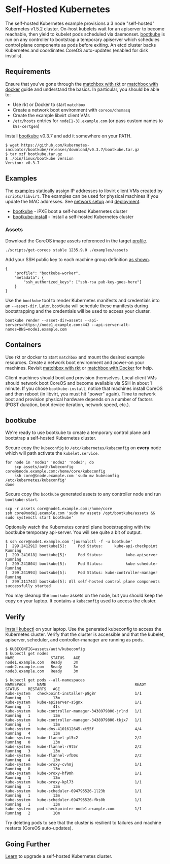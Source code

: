 
# Self-Hosted Kubernetes

The self-hosted Kubernetes example provisions a 3 node "self-hosted" Kubernetes v1.5.2 cluster. On-host kubelets wait for an apiserver to become reachable, then yield to kubelet pods scheduled via daemonset. [bootkube](https://github.com/kubernetes-incubator/bootkube) is run on any controller to bootstrap a temporary apiserver which schedules control plane components as pods before exiting. An etcd cluster backs Kubernetes and coordinates CoreOS auto-updates (enabled for disk installs).

## Requirements

Ensure that you've gone through the [matchbox with rkt](getting-started-rkt.md) or [matchbox with docker](getting-started-docker.md) guide and understand the basics. In particular, you should be able to:

* Use rkt or Docker to start `matchbox`
* Create a network boot environment with `coreos/dnsmasq`
* Create the example libvirt client VMs
* `/etc/hosts` entries for `node[1-3].example.com` (or pass custom names to `k8s-certgen`)

Install [bootkube](https://github.com/kubernetes-incubator/bootkube/releases) v0.3.7 and add it somewhere on your PATH.

    $ wget https://github.com/kubernetes-incubator/bootkube/releases/download/v0.3.7/bootkube.tar.gz
    $ tar xzf bootkube.tar.gz
    $ ./bin/linux/bootkube version
    Version: v0.3.7

## Examples

The [examples](../examples) statically assign IP addresses to libvirt client VMs created by `scripts/libvirt`. The examples can be used for physical machines if you update the MAC addresses. See [network setup](network-setup.md) and [deployment](deployment.md).

* [bootkube](../examples/groups/bootkube) - iPXE boot a self-hosted Kubernetes cluster
* [bootkube-install](../examples/groups/bootkube-install) - Install a self-hosted Kubernetes cluster

### Assets

Download the CoreOS image assets referenced in the target [profile](../examples/profiles).

    ./scripts/get-coreos stable 1235.9.0 ./examples/assets

Add your SSH public key to each machine group definition [as shown](../examples/README.md#ssh-keys).

    {
        "profile": "bootkube-worker",
        "metadata": {
            "ssh_authorized_keys": ["ssh-rsa pub-key-goes-here"]
        }
    }

Use the `bootkube` tool to render Kubernetes manifests and credentials into an `--asset-dir`. Later, `bootkube` will schedule these manifests during bootstrapping and the credentials will be used to access your cluster.

    bootkube render --asset-dir=assets --api-servers=https://node1.example.com:443 --api-server-alt-names=DNS=node1.example.com

## Containers

Use rkt or docker to start `matchbox` and mount the desired example resources. Create a network boot environment and power-on your machines. Revisit [matchbox with rkt](getting-started-rkt.md) or [matchbox with Docker](getting-started-docker.md) for help.

Client machines should boot and provision themselves. Local client VMs should network boot CoreOS and become available via SSH in about 1 minute. If you chose `bootkube-install`, notice that machines install CoreOS and then reboot (in libvirt, you must hit "power" again). Time to network boot and provision physical hardware depends on a number of factors (POST duration, boot device iteration, network speed, etc.).

## bootkube

We're ready to use bootkube to create a temporary control plane and bootstrap a self-hosted Kubernetes cluster.

Secure copy the `kubeconfig` to `/etc/kubernetes/kubeconfig` on **every** node which will path activate the `kubelet.service`.

    for node in 'node1' 'node2' 'node3'; do
        scp assets/auth/kubeconfig core@$node.example.com:/home/core/kubeconfig
        ssh core@$node.example.com 'sudo mv kubeconfig /etc/kubernetes/kubeconfig'
    done

Secure copy the `bootkube` generated assets to any controller node and run `bootkube-start`.

    scp -r assets core@node1.example.com:/home/core
    ssh core@node1.example.com 'sudo mv assets /opt/bootkube/assets && sudo systemctl start bootkube'

Optionally watch the Kubernetes control plane bootstrapping with the bootkube temporary api-server. You will see quite a bit of output.

    $ ssh core@node1.example.com 'journalctl -f -u bootkube'
    [  299.241291] bootkube[5]:     Pod Status:     kube-api-checkpoint     Running
    [  299.241618] bootkube[5]:     Pod Status:          kube-apiserver     Running
    [  299.241804] bootkube[5]:     Pod Status:          kube-scheduler     Running
    [  299.241993] bootkube[5]:     Pod Status: kube-controller-manager     Running
    [  299.311743] bootkube[5]: All self-hosted control plane components successfully started

You may cleanup the `bootkube` assets on the node, but you should keep the copy on your laptop. It contains a `kubeconfig` used to access the cluster.

## Verify

[Install kubectl](https://coreos.com/kubernetes/docs/latest/configure-kubectl.html) on your laptop. Use the generated kubeconfig to access the Kubernetes cluster. Verify that the cluster is accessible and that the kubelet, apiserver, scheduler, and controller-manager are running as pods.

    $ KUBECONFIG=assets/auth/kubeconfig
    $ kubectl get nodes
    NAME                STATUS    AGE
    node1.example.com   Ready     3m
    node2.example.com   Ready     3m
    node3.example.com   Ready     3m

    $ kubectl get pods --all-namespaces
    NAMESPACE     NAME                                       READY     STATUS    RESTARTS   AGE
    kube-system   checkpoint-installer-p8g8r                 1/1       Running   1          13m
    kube-system   kube-apiserver-s5gnx                       1/1       Running   1          41s
    kube-system   kube-controller-manager-3438979800-jrlnd   1/1       Running   1          13m
    kube-system   kube-controller-manager-3438979800-tkjx7   1/1       Running   1          13m
    kube-system   kube-dns-4101612645-xt55f                  4/4       Running   4          13m
    kube-system   kube-flannel-pl5c2                         2/2       Running   0          13m
    kube-system   kube-flannel-r9t5r                         2/2       Running   3          13m
    kube-system   kube-flannel-vfb0s                         2/2       Running   4          13m
    kube-system   kube-proxy-cvhmj                           1/1       Running   0          13m
    kube-system   kube-proxy-hf9mh                           1/1       Running   1          13m
    kube-system   kube-proxy-kpl73                           1/1       Running   1          13m
    kube-system   kube-scheduler-694795526-1l23b             1/1       Running   1          13m
    kube-system   kube-scheduler-694795526-fks0b             1/1       Running   1          13m
    kube-system   pod-checkpointer-node1.example.com         1/1       Running   2          10m




Try deleting pods to see that the cluster is resilient to failures and machine restarts (CoreOS auto-updates).

## Going Further

[Learn](bootkube-upgrades.md) to upgrade a self-hosted Kubernetes cluster.
